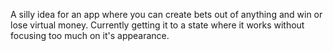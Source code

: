A silly idea for an app where you can create bets out of anything and win or lose virtual money.
Currently getting it to a state where it works without focusing too much on it's appearance.

